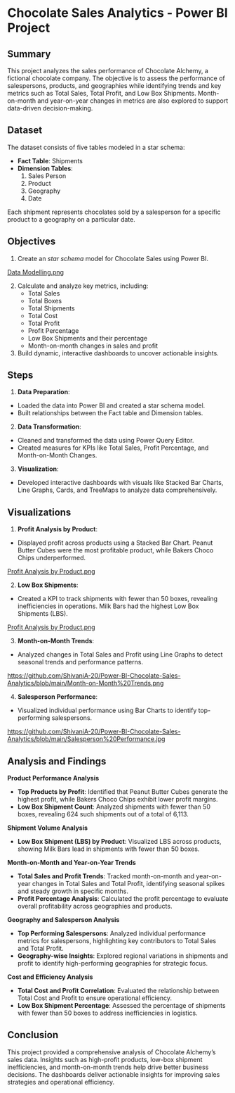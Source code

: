 # Chocolate Sales Analytics - Power BI Project

## Summary

This project analyzes the sales performance of Chocolate Alchemy, a fictional chocolate company. The objective is to assess the performance of salespersons, products, and geographies while identifying trends and key metrics such as Total Sales, Total Profit, and Low Box Shipments. Month-on-month and year-on-year changes in metrics are also explored to support data-driven decision-making.

## Dataset
The dataset consists of five tables modeled in a star schema:

- __Fact Table__: Shipments
- __Dimension Tables__:
  1. Sales Person
  2. Product
  3. Geography
  4. Date


Each shipment represents chocolates sold by a salesperson for a specific product to a geography on a particular date.

## Objectives
1. Create an *star schema* model for Chocolate Sales using Power BI.

[Data Modelling.png](https://github.com/ShivaniA-20/Power-BI-Chocolate-Sales-Analytics/blob/4c5c357f6af241447403600c79673abb9b015501/Data%20Modelling.png)

2. Calculate and analyze key metrics, including:
   - Total Sales
   - Total Boxes
   - Total Shipments
   - Total Cost
   - Total Profit
   - Profit Percentage
   - Low Box Shipments and their percentage
   - Month-on-month changes in sales and profit
3. Build dynamic, interactive dashboards to uncover actionable insights.

## Steps
1. __Data Preparation__:
- Loaded the data into Power BI and created a star schema model.
- Built relationships between the Fact table and Dimension tables.

2. __Data Transformation__:
- Cleaned and transformed the data using Power Query Editor.
- Created measures for KPIs like Total Sales, Profit Percentage, and Month-on-Month Changes.
  
3. __Visualization__:
- Developed interactive dashboards with visuals like Stacked Bar Charts, Line Graphs, Cards, and TreeMaps to analyze data comprehensively.


## Visualizations
1. __Profit Analysis by Product__:
- Displayed profit across products using a Stacked Bar Chart. Peanut Butter Cubes were the most profitable product, while Bakers Choco Chips underperformed.

[  Profit Analysis by Product.png](https://github.com/ShivaniA-20/Power-BI-Chocolate-Sales-Analytics/blob/78fead952d03673b779341b617dc19d98bb12ea3/Profit%20Analysis%20by%20Product.png)
 
2. __Low Box Shipments__:
- Created a KPI to track shipments with fewer than 50 boxes, revealing inefficiencies in operations. Milk Bars had the highest Low Box Shipments (LBS).

[  Profit Analysis by Product.png](https://github.com/ShivaniA-20/Power-BI-Chocolate-Sales-Analytics/blob/78fead952d03673b779341b617dc19d98bb12ea3/Low%20Box%20Shipments.png)
 
3. __Month-on-Month Trends__:
- Analyzed changes in Total Sales and Profit using Line Graphs to detect seasonal trends and performance patterns.

https://github.com/ShivaniA-20/Power-BI-Chocolate-Sales-Analytics/blob/main/Month-on-Month%20Trends.png

4. __Salesperson Performance__:
- Visualized individual performance using Bar Charts to identify top-performing salespersons.

https://github.com/ShivaniA-20/Power-BI-Chocolate-Sales-Analytics/blob/main/Salesperson%20Performance.jpg

## Analysis and Findings
__Product Performance Analysis__
- __Top Products by Profit__: Identified that Peanut Butter Cubes generate the highest profit, while Bakers Choco Chips exhibit lower profit margins.
- __Low Box Shipment Count__: Analyzed shipments with fewer than 50 boxes, revealing 624 such shipments out of a total of 6,113.

__Shipment Volume Analysis__
- __Low Box Shipment (LBS) by Product__: Visualized LBS across products, showing Milk Bars lead in shipments with fewer than 50 boxes.

__Month-on-Month and Year-on-Year Trends__
- __Total Sales and Profit Trends__: Tracked month-on-month and year-on-year changes in Total Sales and Total Profit, identifying seasonal spikes and steady growth in specific months.
- __Profit Percentage Analysis__: Calculated the profit percentage to evaluate overall profitability across geographies and products.

__Geography and Salesperson Analysis__
- __Top Performing Salespersons__: Analyzed individual performance metrics for salespersons, highlighting key contributors to Total Sales and Total Profit.
- __Geography-wise Insights__: Explored regional variations in shipments and profit to identify high-performing geographies for strategic focus.

__Cost and Efficiency Analysis__
- __Total Cost and Profit Correlation__: Evaluated the relationship between Total Cost and Profit to ensure operational efficiency.
- __Low Box Shipment Percentage__: Assessed the percentage of shipments with fewer than 50 boxes to address inefficiencies in logistics.

## Conclusion
This project provided a comprehensive analysis of Chocolate Alchemy’s sales data. Insights such as high-profit products, low-box shipment inefficiencies, and month-on-month trends help drive better business decisions. The dashboards deliver actionable insights for improving sales strategies and operational efficiency.
